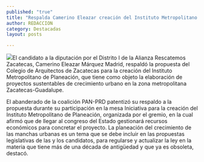 ```yaml
---
published: "true"
title: "Respalda Camerino Eleazar creación del Instituto Metropolitano de Planeación "
author: REDACCION
category: Destacadas
layout: posts

---
```


![](http://i.imgur.com/cvBcH2Pm.jpg)El candidato a la diputación por el Distrito I  de la Alianza Rescatemos Zacatecas, Camerino Eleazar Márquez Madrid, respaldó la propuesta del Colegio de Arquitectos de Zacatecas para la creación del Instituto Metropolitano de Planeación, que tiene como objeto la elaboración de proyectos sustentables de crecimiento urbano en la zona metropolitana Zacatecas-Guadalupe.

El abanderado de la coalición PAN-PRD patentizó su respaldo a la propuesta durante su participación en la mesa Iniciativa para la creación del Instituto Metropolitano de Planeación, organizada por el gremio, en la cual afirmó que de llegar al congreso del Estado gestionará recursos económicos para concretar el proyecto.
La planeación del crecimiento de las manchas urbanas es un tema que se debe incluir en las propuestas legislativas de las y los candidatos, para regularse y actualizar la ley en la materia que tiene más de una década de antigüedad y que ya es obsoleta, destacó.
